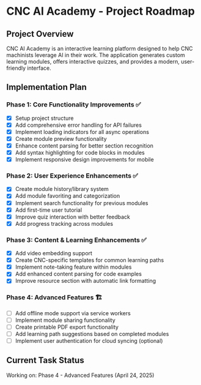 # CNC AI Academy - Project Roadmap

## Project Overview
CNC AI Academy is an interactive learning platform designed to help CNC machinists leverage AI in their work. The application generates custom learning modules, offers interactive quizzes, and provides a modern, user-friendly interface.

## Implementation Plan

### Phase 1: Core Functionality Improvements ✅
- [x] Setup project structure
- [x] Add comprehensive error handling for API failures
- [x] Implement loading indicators for all async operations
- [x] Create module preview functionality
- [x] Enhance content parsing for better section recognition
- [x] Add syntax highlighting for code blocks in modules
- [x] Implement responsive design improvements for mobile

### Phase 2: User Experience Enhancements ✅
- [x] Create module history/library system
- [x] Add module favoriting and categorization
- [x] Implement search functionality for previous modules
- [x] Add first-time user tutorial
- [x] Improve quiz interaction with better feedback
- [x] Add progress tracking across modules

### Phase 3: Content & Learning Enhancements ✅
- [x] Add video embedding support
- [x] Create CNC-specific templates for common learning paths
- [x] Implement note-taking feature within modules
- [x] Add enhanced content parsing for code examples
- [x] Improve resource section with automatic link formatting

### Phase 4: Advanced Features 🏗️
- [ ] Add offline mode support via service workers
- [ ] Implement module sharing functionality
- [ ] Create printable PDF export functionality
- [ ] Add learning path suggestions based on completed modules
- [ ] Implement user authentication for cloud syncing (optional)

## Current Task Status
Working on: Phase 4 - Advanced Features (April 24, 2025)